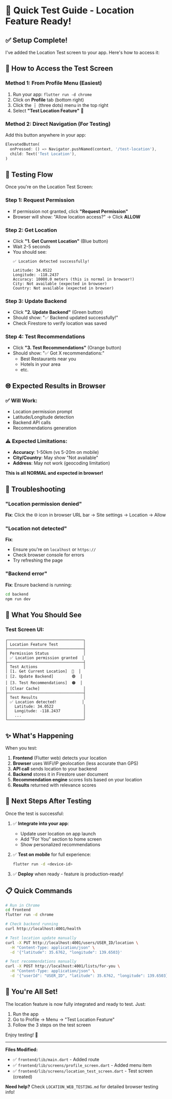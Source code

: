 # 🚀 Quick Test Guide - Location Feature Ready!

## ✅ Setup Complete!

I've added the Location Test screen to your app. Here's how to access it:

## 📍 How to Access the Test Screen

### Method 1: From Profile Menu (Easiest)
1. Run your app: `flutter run -d chrome`
2. Click on **Profile** tab (bottom right)
3. Click the **⋮** (three dots) menu in the top right
4. Select **"Test Location Feature"** 🧡

### Method 2: Direct Navigation (For Testing)
Add this button anywhere in your app:
```dart
ElevatedButton(
  onPressed: () => Navigator.pushNamed(context, '/test-location'),
  child: Text('Test Location'),
)
```

## 🧪 Testing Flow

Once you're on the Location Test Screen:

### Step 1: Request Permission
- If permission not granted, click **"Request Permission"**
- Browser will show: "Allow location access?" → Click **ALLOW**

### Step 2: Get Location
- Click **"1. Get Current Location"** (Blue button)
- Wait 2-5 seconds
- You should see:
  ```
  ✅ Location detected successfully!
  
  Latitude: 34.0522
  Longitude: -118.2437
  Accuracy: 10000.0 meters (this is normal in browser!)
  City: Not available (expected in browser)
  Country: Not available (expected in browser)
  ```

### Step 3: Update Backend
- Click **"2. Update Backend"** (Green button)
- Should show: "✅ Backend updated successfully!"
- Check Firestore to verify location was saved

### Step 4: Test Recommendations
- Click **"3. Test Recommendations"** (Orange button)
- Should show: "✅ Got X recommendations:"
  - Best Restaurants near you
  - Hotels in your area
  - etc.

## 🌐 Expected Results in Browser

### ✅ Will Work:
- Location permission prompt
- Latitude/Longitude detection
- Backend API calls
- Recommendations generation

### ⚠️ Expected Limitations:
- **Accuracy**: 1-50km (vs 5-20m on mobile)
- **City/Country**: May show "Not available" 
- **Address**: May not work (geocoding limitation)

**This is all NORMAL and expected in browser!**

## 🐛 Troubleshooting

### "Location permission denied"
**Fix**: Click the 🌐 icon in browser URL bar → Site settings → Location → Allow

### "Location not detected"
**Fix**: 
- Ensure you're on `localhost` or `https://`
- Check browser console for errors
- Try refreshing the page

### "Backend error"
**Fix**: Ensure backend is running:
```bash
cd backend
npm run dev
```

## 📸 What You Should See

### Test Screen UI:
```
┌─────────────────────────────────┐
│ Location Feature Test           │
├─────────────────────────────────┤
│ Permission Status               │
│ ✅ Location permission granted  │
├─────────────────────────────────┤
│ Test Actions                    │
│ [1. Get Current Location]  🔵  │
│ [2. Update Backend]        🟢  │
│ [3. Test Recommendations]  🟠  │
│ [Clear Cache]                   │
├─────────────────────────────────┤
│ Test Results                    │
│ ✅ Location detected!           │
│   Latitude: 34.0522             │
│   Longitude: -118.2437          │
│   ...                           │
└─────────────────────────────────┘
```

## ✨ What's Happening

When you test:

1. **Frontend** (Flutter web) detects your location
2. **Browser** uses WiFi/IP geolocation (less accurate than GPS)
3. **API call** sends location to your backend
4. **Backend** stores it in Firestore user document
5. **Recommendation engine** scores lists based on your location
6. **Results** returned with relevance scores

## 🎯 Next Steps After Testing

Once the test is successful:

1. ✅ **Integrate into your app**:
   - Update user location on app launch
   - Add "For You" section to home screen
   - Show personalized recommendations

2. ✅ **Test on mobile** for full experience:
   ```bash
   flutter run -d <device-id>
   ```

3. ✅ **Deploy** when ready - feature is production-ready!

## 📋 Quick Commands

```bash
# Run in Chrome
cd frontend
flutter run -d chrome

# Check backend running
curl http://localhost:4001/health

# Test location update manually
curl -X PUT http://localhost:4001/users/USER_ID/location \
  -H "Content-Type: application/json" \
  -d '{"latitude": 35.6762, "longitude": 139.6503}'

# Test recommendations manually  
curl -X POST http://localhost:4001/lists/for-you \
  -H "Content-Type: application/json" \
  -d '{"userId": "USER_ID", "latitude": 35.6762, "longitude": 139.6503}'
```

## 🎉 You're All Set!

The location feature is now fully integrated and ready to test. Just:
1. Run the app
2. Go to Profile → Menu → "Test Location Feature"
3. Follow the 3 steps on the test screen

Enjoy testing! 🚀

---

**Files Modified:**
- ✅ `frontend/lib/main.dart` - Added route
- ✅ `frontend/lib/screens/profile_screen.dart` - Added menu item
- ✅ `frontend/lib/screens/location_test_screen.dart` - Test screen (created)

**Need help?** Check `LOCATION_WEB_TESTING.md` for detailed browser testing info!
